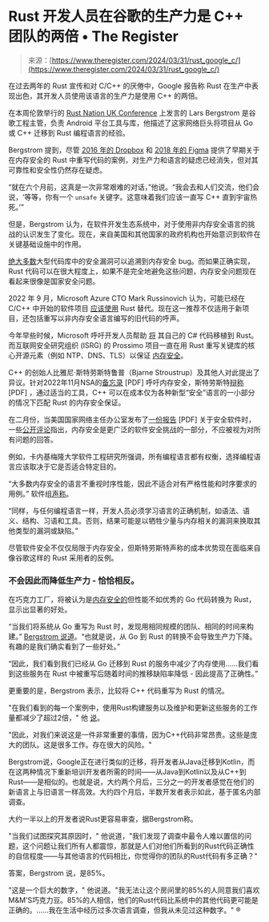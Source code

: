 <!--yml

category: 未分类

date: 2024-05-29 12:49:32

-->

# Rust 开发人员在谷歌的生产力是 C++ 团队的两倍 • The Register

> 来源：[https://www.theregister.com/2024/03/31/rust_google_c/](https://www.theregister.com/2024/03/31/rust_google_c/)

在过去两年的 Rust 宣传和对 C/C++ 的厌倦中，Google 报告称 Rust 在生产中表现出色，其开发人员使用该语言的生产力是使用 C++ 的两倍。

在本周伦敦举行的 [Rust Nation UK Conference](https://www.youtube.com/live/6mZRWFQRvmw?feature=shared&t=26575) 上发言的 Lars Bergstrom 是谷歌工程主管，负责 Android 平台工具与库，他描述了这家网络巨头将项目从 Go 或 C++ 迁移到 Rust 编程语言的经验。

Bergstrom 提到，尽管 [2016 年的 Dropbox](https://blog.rust-lang.org/2016/05/16/rust-at-one-year.html) 和 [2018 年的 Figma](https://www.figma.com/blog/rust-in-production-at-figma/) 提供了早期关于在内存安全的 Rust 中重写代码的案例，对生产力和语言的疑虑已经消失，但对其可靠性和安全性仍然存在疑虑。

“就在六个月前，这真是一次非常艰难的对话，”他说。“我会去和人们交流，他们会说，‘等等，你有一个 `unsafe` 关键字。这意味着我们应该一直写 C++ 直到宇宙热死。’”

但是，Bergstrom 认为，在软件开发生态系统中，对于使用非内存安全语言的挑战的认识发生了变化。现在，来自美国和其他国家的政府机构也开始意识到软件在关键基础设施中的作用。

[绝大多数](https://alexgaynor.net/2020/may/27/science-on-memory-unsafety-and-security/)大型代码库中的安全漏洞可以追溯到内存安全 bug。而如果正确实现，Rust 代码可以在很大程度上，如果不是完全地避免这些问题，内存安全问题现在看起来很像是国家安全问题。

2022 年 9 月，Microsoft Azure CTO Mark Russinovich 认为，可能已经在 C/C++ 中开始的软件项目 [应该使用](https://www.theregister.com/2022/09/20/rust_microsoft_c/) Rust 替代。现在这一推荐不仅适用于新项目，还包括重写以非内存安全语言编写的旧代码的呼声。

今年早些时候，Microsoft 呼吁开发人员帮助 [将](https://www.theregister.com/2024/01/31/microsoft_seeks_rust_developers/) 其自己的 C# 代码移植到 Rust。而互联网安全研究组织 (ISRG) 的 Prossimo 项目一直在用 Rust 重写关键库的核心开源元素（例如 NTP、DNS、TLS）以保证 [内存安全](https://www.memorysafety.org/)。

C++ 的创始人比雅尼·斯特劳斯特鲁普（Bjarne Stroustrup）及其他人对此提出了异议。针对2022年11月NSA的[备忘录](https://media.defense.gov/2022/Nov/10/2003112742/-1/-1/1/CSI_SOFTWARE_MEMORY_SAFETY.PDF) [PDF] 呼吁内存安全，斯特劳斯特[辩称](https://www.open-std.org/jtc1/sc22/wg21/docs/papers/2023/p2739r0.pdf) [PDF] ，通过适当的工具，C++ 可以在成本仅为各种新型“安全”语言的一小部分的情况下匹配 Rust 的内存安全保证。

在二月份，当美国国家网络主任办公室发布了[一份报告](https://www.whitehouse.gov/wp-content/uploads/2024/02/Final-ONCD-Technical-Report.pdf) [PDF] 关于安全软件时，一些[公开评论](https://www.regulations.gov/document/ONCD-2023-0002-0001/comment)指出，内存安全是更广泛的软件安全挑战的一部分，不应被视为对所有问题的回答。

例如，卡内基梅隆大学软件工程研究所强调，所有编程语言都有权衡，选择编程语言应该取决于它是否适合特定目的。

“大多数内存安全的语言不重视时序性能，因此不适合对有严格性能和时序要求的用例。” 软件组[声称](https://www.regulations.gov/comment/ONCD-2023-0002-0068)。

“同样，与任何编程语言一样，开发人员必须学习语言的正确机制，如语法、语义、结构、习语和工具。否则，结果可能是以牺牲少量与内存相关的漏洞来换取其他类型的漏洞或缺陷。”

尽管软件安全不仅仅局限于内存安全，但斯特劳斯特声称的成本优势现在面临来自像谷歌这样的 Rust 采用者的反例。

### 不会因此而降低生产力 - 恰恰相反。

在巧克力工厂，将被认为是[内存安全的](https://www.memorysafety.org/docs/memory-safety/)但性能不如优秀的 Go 代码转换为 Rust，显示出显著的好处。

“当我们将系统从 Go 重写为 Rust 时，发现用相同规模的团队、相同的时间来构建。” [Bergstrom 说道](https://www.youtube.com/live/6mZRWFQRvmw?feature=shared&t=27048)。“也就是说，从 Go 到 Rust 的转换不会导致生产力下降。有趣的是我们确实看到了一些好处。”

“因此，我们看到我们已经从 Go 迁移到 Rust 的服务中减少了内存使用……我们看到这些服务在 Rust 中被重写后随着时间的推移缺陷率降低 - 因此提高了正确性。”

更重要的是，Bergstrom 表示，比较将 C++ 代码重写为 Rust 的情况。

"在我们看到的每一个案例中，使用Rust构建服务以及维护和更新这些服务的工作量都减少了超过2倍，" 他 [说](https://www.youtube.com/live/6mZRWFQRvmw?feature=shared&t=27094)。

"因此，对我们来说这是一件非常重要的事情，因为C++代码非常昂贵。这些是庞大的团队。这是很多工作。存在很大的风险。"

Bergstrom说，Google正在进行类似的迁移，将开发者从Java迁移到Kotlin，而在这两种情况下重新培训开发者所需的时间——从Java到Kotlin以及从C++到Rust——是相似的。也就是说，大约两个月后，三分之一的开发者感觉在他们的新语言上与旧语言一样高效。大约四个月后，半数开发者表示如此，基于匿名内部调查。

大约一半以上的开发者说Rust更容易审查，据Bergstrom称。

"当我们试图探究其原因时，" 他说道，"我们发现了调查中最令人难以置信的问题，这个问题让我们所有人都震惊，那就是人们对他们所看到的Rust代码正确性的自信程度——与其他语言的代码相比，你觉得你的团队的Rust代码有多正确？"

答案，Bergstrom 说，是85%。

"这是一个巨大的数字，" 他说道。"我无法让这个房间里的85%的人同意我们喜欢M&M'S巧克力豆。85%的人相信，他们的Rust代码比系统中的其他代码更可能是正确的。……我在生活中经历过多次语言调查，但我从未见过这种数字。" ®
